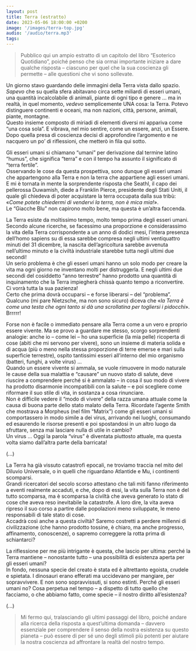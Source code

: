 ```yaml
---
layout: post
title: Terra (estratto)
date: 2023-05-06 18:00:00 +0200
image: '/images/terra-top.jpg'
audio: '/audio/terra.mp3'
tags:
---
```


> Pubblico qui un ampio estratto di un capitolo del libro “Esoterico Quotidiano”, poiché penso che sia ormai importante iniziare a dare qualche risposta – ciascuno per quel che la sua coscienza gli permette – alle questioni che vi sono sollevate.

Un giorno stavo guardando delle immagini della Terra vista dallo spazio.  <br/>
*Sapevo* che su quella sfera abitavano circa sette miliardi di esseri umani, una quantità incalcolabile di animali, piante di ogni tipo e genere ... ma in realtà, in quel momento, *vedevo* semplicemente UNA cosa: la Terra. Potevo distinguere continenti e oceani, ma non nazioni, città, persone, animali, piante, montagne. <br/>
Questo insieme composto di miriadi di elementi diversi mi appariva come “una cosa sola”. E vibrava, nel mio sentire, come un essere, anzi, un Essere. <br/>
Dopo quella presa di coscienza decisi di approfondire l’argomento e ne nacquero un po’ di riflessioni, che metterò in fila qui sotto.

Gli esseri umani si chiamano “umani” per derivazione dal termine latino “humus”, che significa “terra” e con il tempo ha assunto il significato di “terra fertile”. <br/>
Osservando le cose da questa prospettiva, sono dunque gli esseri umani che appartengono alla Terra e non la terra che appartiene agli esseri umani. E mi è tornata in mente la sorprendente risposta che Seathl, il capo dei pellerossa Duwamish, diede a Franklin Pierce, presidente degli Stati Uniti, il quale gli chiedeva di poter acquistare la terra occupata dalla sua tribù: «*Come potete chiedermi di vendervi la terra, non è mica mia!*». <br/>
Le “Giacche Blu” non capirono molto bene, ma questa è un’altra faccenda.

La Terra esiste da moltissimo tempo, molto tempo prima degli esseri umani. <br/>
Secondo alcune ricerche, se facessimo una proporzione e considerassimo la vita della Terra corrispondente a un anno di dodici mesi, l’intera presenza dell’homo sapiens su di essa sarebbe compresa negli ultimi ventiquattro minuti del 31 dicembre, la nascita dell’agricoltura sarebbe avvenuta nell’ultimo minuto e la civiltà industriale starebbe tutta negli ultimi due secondi! <br/>
Un serio problema è che gli esseri umani hanno un solo modo per creare la vita ma ogni giorno ne inventano molti per distruggerla. E negli ultimi due secondi del cosiddetto “anno terrestre” hanno prodotto una quantità di inquinamento che la Terra impiegherà chissà quanto tempo a riconvertire. Ci vorrà tutta la sua pazienza! <br/>
Certo che prima dovrà occuparsi – e forse liberarsi – del “problema”. Qualcuno (mi pare Nietzsche, ma non sono sicuro) diceva che «*la Terra è come una testa che ogni tanto si dà una scrollatina per togliersi i pidocchi*». <br/>
Brrrrr!

Forse non è facile o immediato pensare alla Terra come a un vero e proprio essere vivente. Ma se provo a guardare me stesso, scorgo sorprendenti analogie: anche io – come lei – ho una superficie (la mia pelle) ricoperta di cose (abiti che mi servono per vivere), sono un insieme di materia solida e di acqua (più o meno nella stessa proporzione di terre emerse e mari sulla superficie terrestre), ospito tantissimi esseri all’interno del mio organismo (batteri, funghi, a volte virus) ...  <br/>
Quando un essere vivente si ammala, se vuole rimuovere in modo naturale le cause della sua malattia e “causare” un nuovo stato di salute, deve riuscire a comprendere perché si è ammalato – in cosa il suo modo di vivere ha prodotto disarmonie incompatibili con la salute – e poi scegliere come riformare il suo stile di vita, in sostanza a cosa rinunciare. <br/>
Non è difficile vedere il “modo di vivere” della razza umana attuale come la causa di buona parte dello stato malato della Terra. Ricordate l’agente Smith che mostrava a Morpheus (nel film “Matrix”) come gli esseri umani si comportassero in modo simile a dei virus, arrivando nei luoghi, consumando ed esaurendo le risorse presenti e poi spostandosi in un altro luogo da sfruttare, senza mai lasciare nulla di utile in cambio? <br/>
Un virus ... Oggi la parola “virus” è diventata piuttosto attuale, ma questa volta siamo dall’altra parte della barricata!

(...)

La Terra ha già vissuto catastrofi epocali, ne troviamo traccia nel mito del Diluvio Universale, o in quelli che riguardano Atlantide e Mu, i continenti scomparsi. <br/>
Grandi ricercatori del secolo scorso attestano che tali miti fanno riferimento a eventi realmente accaduti, e che, dopo di essi, la vita sulla Terra non è del tutto scomparsa, ma è scomparsa la civiltà che aveva generato lo stato di cose che aveva reso inevitabile la catastrofe. A loro dire, la vita aveva ripreso il suo corso a partire dalle popolazioni meno sviluppate, le meno responsabili di tale stato di cose.  <br/>
Accadrà così anche a questa civiltà? Saremo costretti a perdere millenni di civilizzazione (che hanno prodotto tossine, è chiaro, ma anche progresso, affinamento, conoscenze), o sapremo correggere la rotta prima di schiantarci?

La riflessione per me più intrigante è questa, che lascio per ultima: perché la Terra mantiene – nonostante tutto – una possibilità di esistenza aperta per gli esseri umani?  <br/>
In fondo, nessuna specie del creato è stata ed è altrettanto egoista, crudele e spietata. I dinosauri erano efferati ma uccidevano per mangiare, per sopravvivere. E non sono sopravvissuti, si sono estinti. Perché gli esseri umani no? Cosa perpetua nel tempo – a dispetto di tutto quello che facciamo, o che abbiamo fatto, come specie – il nostro diritto all’esistenza?

(...)

> Mi fermo qui, tralasciando gli ultimi passaggi del libro, poiché andare alla ricerca della risposta a quest’ultima domanda – davvero essenziale per comprendere il senso della nostra esistenza su questo pianeta – può essere di per sé uno degli stimoli più potenti per aiutare la nostra coscienza ad affrontare la realtà del nostro tempo.
